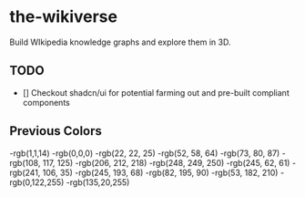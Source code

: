 # the-wikiverse

Build WIkipedia knowledge graphs and explore them in 3D.

## TODO

- [] Checkout shadcn/ui for potential farming out and pre-built compliant components

## Previous Colors

-rgb(1,1,14)
-rgb(0,0,0)
-rgb(22, 22, 25)
-rgb(52, 58, 64)
-rgb(73, 80, 87)
-rgb(108, 117, 125)
-rgb(206, 212, 218)
-rgb(248, 249, 250)
-rgb(245, 62, 61)
-rgb(241, 106, 35)
-rgb(245, 193, 68)
-rgb(82, 195, 90)
-rgb(53, 182, 210)
-rgb(0,122,255)
-rgb(135,20,255)
